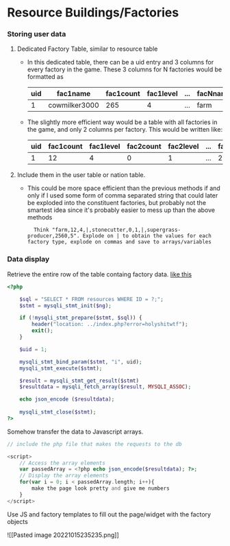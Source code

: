 # Resource Buildings/Factories

### Storing user data
1. Dedicated Factory Table, similar to resource table
	* In this dedicated table, there can be a uid entry and 3 columns for every factory in the game. These 3 columns for N factories would be formatted as

		| uid | fac1name      | fac1count | fac1level | ... | facNname | facNcount | facNlevel |
		| --- | ------------- | --------- | --------- | --- | -------- | --------- | --------- |
		| 1   | cowmilker3000 | 265       | 4         | ... | farm     | 2560      | 5         |
	* The slightly more efficient way would be a table with all factories in the game, and only 2 columns per factory. This would be written like:

		| uid | fac1count      | fac1level | fac2count | fac2level | ... | facNcount | facNlevel |
		| --- | ------------- | --------- | --------- | --- | -------- | --------- | --------- |
		| 1   | 12 | 4       | 0         | 1 | ...     | 2560      | 5         |
2. Include them in the user table or nation table. 
	* This could be more space efficient than the previous methods if and only if I used some form of comma separated string that could later be exploded into the constituent factories, but probably not the smartest idea since it's probably easier to mess up than the above methods

			Think "farm,12,4,|,stonecutter,0,1,|,supergrass-producer,2560,5". Explode on | to obtain the values for each factory type, explode on commas and save to arrays/variables
	
### Data display

Retrieve the entire row of the table containg factory data. [like this](https://www.php.net/manual/en/mysqli-result.fetch-array.php)
```php
<?php

	$sql = "SELECT * FROM resources WHERE ID = ?;";
    $stmt = mysqli_stmt_init($ng);

    if (!mysqli_stmt_prepare($stmt, $sql)) {
        header("location: ../index.php?error=holyshitwtf");
        exit();
    }

    $uid = 1;

    mysqli_stmt_bind_param($stmt, "i", uid);
    mysqli_stmt_execute($stmt);

	$result = mysqli_stmt_get_result($stmt)
    $resultdata = mysqli_fetch_array($result, MYSQLI_ASSOC);

    echo json_encode ($resultdata);
    
    mysqli_stmt_close($stmt);
?>
```
Somehow transfer the data to Javascript arrays. 

```php
// include the php file that makes the requests to the db

<script>
	// Access the array elements
	var passedArray = <?php echo json_encode($resultdata); ?>;
	// Display the array elements
	for(var i = 0; i < passedArray.length; i++){
	    make the page look pretty and give me numbers
	}
</script>
```
Use JS and factory templates to fill out the page/widget with the factory objects

![[Pasted image 20221015235235.png]]